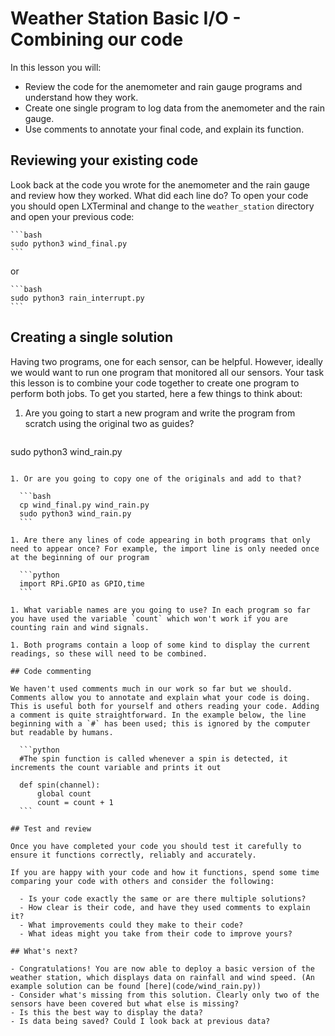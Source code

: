 # Weather Station Basic I/O - Combining our code

In this lesson you will:

- Review the code for the anemometer and rain gauge programs and understand how they work.
- Create one single program to log data from the anemometer and the rain gauge.
- Use comments to annotate your final code, and explain its function.

## Reviewing your existing code

Look back at the code you wrote for the anemometer and the rain gauge and review how they worked. What did each line do? To open your code you should open LXTerminal and change to the `weather_station` directory and open your previous code:

    ```bash
    sudo python3 wind_final.py
    ```

or

    ```bash
    sudo python3 rain_interrupt.py
    ```

## Creating a single solution

Having two programs, one for each sensor, can be helpful. However, ideally we would want to run one program that monitored all our sensors. Your task this lesson is to combine your code together to create one program to perform both jobs. To get you started, here a few things to think about:

1. Are you going to start a new program and write the program from scratch using the original two as guides?

    ```bash
  sudo python3 wind_rain.py
  ```

1. Or are you going to copy one of the originals and add to that?

    ```bash
    cp wind_final.py wind_rain.py
    sudo python3 wind_rain.py
    ```

1. Are there any lines of code appearing in both programs that only need to appear once? For example, the import line is only needed once at the beginning of our program

    ```python
    import RPi.GPIO as GPIO,time
    ```

1. What variable names are you going to use? In each program so far you have used the variable `count` which won't work if you are counting rain and wind signals.

1. Both programs contain a loop of some kind to display the current readings, so these will need to be combined.

## Code commenting

We haven't used comments much in our work so far but we should. Comments allow you to annotate and explain what your code is doing. This is useful both for yourself and others reading your code. Adding a comment is quite straightforward. In the example below, the line beginning with a `#` has been used; this is ignored by the computer but readable by humans.

    ```python
    #The spin function is called whenever a spin is detected, it increments the count variable and prints it out

    def spin(channel):
        global count
        count = count + 1
    ```

## Test and review

Once you have completed your code you should test it carefully to ensure it functions correctly, reliably and accurately.

If you are happy with your code and how it functions, spend some time comparing your code with others and consider the following:

    - Is your code exactly the same or are there multiple solutions?
    - How clear is their code, and have they used comments to explain it?
    - What improvements could they make to their code?
    - What ideas might you take from their code to improve yours?

## What's next?

- Congratulations! You are now able to deploy a basic version of the weather station, which displays data on rainfall and wind speed. (An example solution can be found [here](code/wind_rain.py))
- Consider what's missing from this solution. Clearly only two of the sensors have been covered but what else is missing?
- Is this the best way to display the data?
- Is data being saved? Could I look back at previous data?

